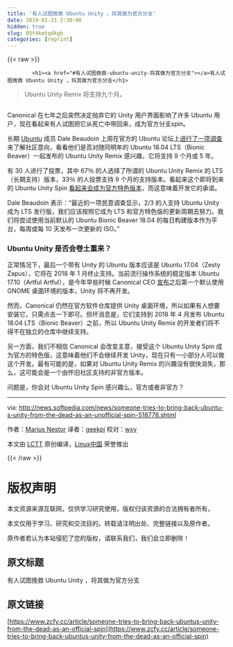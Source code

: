 ```yaml
---
title: '有人试图挽救 Ubuntu Unity ，将其做为官方分支' 
date: 2019-01-21 2:30:06
hidden: true
slug: 05t4kmtq4kgb
categories: [reprint]
---
```


{{< raw >}}

            <h1><a href="#有人试图挽救-ubuntu-unity-将其做为官方分支"></a>有人试图挽救 Ubuntu Unity ，将其做为官方分支</h1>
<blockquote>
<p>Ubuntu Unity Remix 将支持九个月。</p>
</blockquote>
<p><a href="https://camo.githubusercontent.com/ecf24b2513567baafeff707f715754b2c08fdac8/687474703a2f2f69312d6e6577732e736f667470656469612d7374617469632e636f6d2f696d616765732f6e657773322f736f6d656f6e652d74726965732d746f2d6272696e672d6261636b2d7562756e74752d732d756e6974792d66726f6d2d7468652d646561642d61732d616e2d756e6f6666696369616c2d7370696e2d3531383737382d322e6a7067"><img src="https://p0.ssl.qhimg.com/t015102fe95e1afaca2.jpg" alt=""></a></p>
<p>Canonical 在七年之后突然决定抛弃它的 Unity 用户界面影响了许多 Ubuntu 用户，现在看起来有人试图把它从死亡中带回来，成为官方分支spin。</p>
<p>长期 <a href="http://linux.softpedia.com/downloadTag/Ubuntu">Ubuntu</a> 成员 Dale Beaudoin 上周在官方的 Ubuntu 论坛上<a href="https://community.ubuntu.com/t/poll-unity-7-distro-9-month-spin-or-lts-for-18-04/2066">进行了一项调查</a>来了解社区意向，看看他们是否对随同明年的 Ubuntu 18.04 LTS（Bionic Beaver）一起发布的 Ubuntu Unity Remix 感兴趣，它将支持 9 个月或 5 年。</p>
<p>有 30 人进行了投票，其中 67％ 的人选择了所谓的 Ubuntu Unity Remix 的 LTS（长期支持）版本，33％ 的人投票支持 9 个月的支持版本。看起来这个即将到来的 Ubuntu Unity Spin <a href="https://community.ubuntu.com/t/unity-maintenance-roadmap/2223">看起来会成为官方特色版本</a>，而这意味着开发它的承诺。</p>
<p>Dale Beaudoin 表示：“最近的一项民意调查显示，2/3 的人支持 Ubuntu Unity 成为 LTS 发行版，我们应该按照它成为 LTS 和官方特色版的更新周期去努力。我们将尝试使用当前默认的 Ubuntu Bionic Beaver 18.04 的每日构建版本作为平台，每周或每 10 天发布一次更新的 ISO。”</p>
<h3><a href="#ubuntu-unity-是否会卷土重来"></a>Ubuntu Unity 是否会卷土重来？</h3>
<p>正常情况下，最后一个带有 Unity 的 Ubuntu 版本应该是 Ubuntu 17.04（Zesty Zapus），它将在 2018 年 1 月终止支持。当前流行操作系统的稳定版本 Ubuntu 17.10（Artful Artful），是今年早些时候 Canonical CEO <a href="http://news.softpedia.com/news/canonical-to-stop-developing-unity-8-ubuntu-18-04-lts-ships-with-gnome-desktop-514604.shtml">宣布</a>之后第一个默认使用 GNOME 桌面环境的版本，Unity 将不再开发。</p>
<p>然而，Canonical 仍然在官方软件仓库提供 Unity 桌面环境，所以如果有人想要安装它，只需点击一下即可。但坏消息是，它们支持到 2018 年 4 月发布 Ubuntu 18.04 LTS（Bionic Beaver）之前，所以 Ubuntu Unity Remix 的开发者们将不得不在独立的仓库中继续支持。</p>
<p>另一方面，我们不相信 Canonical 会改变主意，接受这个 Ubuntu Unity Spin 成为官方的特色版，这意味着他们不会继续开发 Unity，现在只有一小部分人可以做这个开发。最有可能的是，如果对 Ubuntu Unity Remix 的兴趣没有很快消失，那么，这可能会是一个由怀旧社区支持的非官方版本。</p>
<p>问题是，你会对 Ubuntu Unity Spin 感兴趣么，官方或者非官方？</p>
<hr>
<p>via: <a href="http://news.softpedia.com/news/someone-tries-to-bring-back-ubuntu-s-unity-from-the-dead-as-an-unofficial-spin-518778.shtml">http://news.softpedia.com/news/someone-tries-to-bring-back-ubuntu-s-unity-from-the-dead-as-an-unofficial-spin-518778.shtml</a></p>
<p>作者：<a href="http://news.softpedia.com/editors/browse/marius-nestor">Marius Nestor</a> 译者：<a href="https://github.com/geekpi">geekpi</a> 校对：<a href="https://github.com/wxy">wxy</a></p>
<p>本文由 <a href="https://github.com/LCTT/TranslateProject">LCTT</a> 原创编译，<a href="https://linux.cn/">Linux中国</a> 荣誉推出</p>

          
{{< /raw >}}

# 版权声明
本文资源来源互联网，仅供学习研究使用，版权归该资源的合法拥有者所有，

本文仅用于学习、研究和交流目的。转载请注明出处、完整链接以及原作者。

原作者若认为本站侵犯了您的版权，请联系我们，我们会立即删除！

## 原文标题
有人试图挽救 Ubuntu Unity ，将其做为官方分支

## 原文链接
[https://www.zcfy.cc/article/someone-tries-to-bring-back-ubuntus-unity-from-the-dead-as-an-official-spin](https://www.zcfy.cc/article/someone-tries-to-bring-back-ubuntus-unity-from-the-dead-as-an-official-spin)

